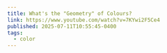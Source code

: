 ```yaml
---
title: What's the "Geometry" of Colours?
link: https://www.youtube.com/watch?v=7KYwi2F5Ce4
published: 2025-07-11T10:55:45-0400
tags:
  - color
---
```


